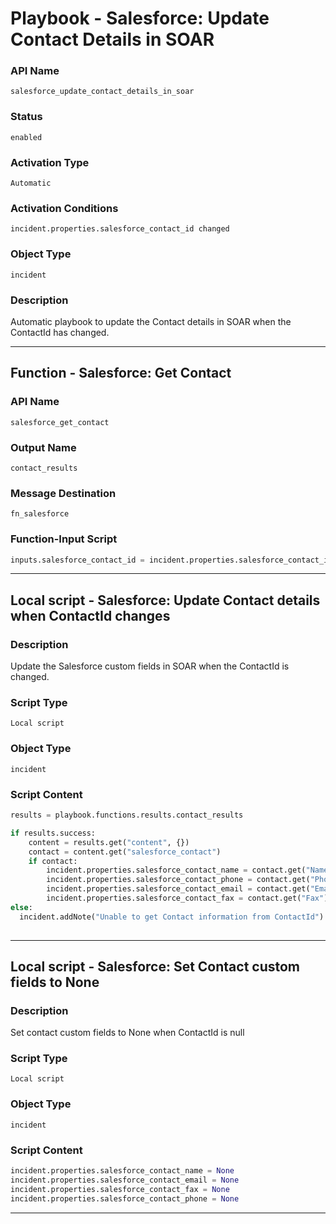 <!--
    DO NOT MANUALLY EDIT THIS FILE
    THIS FILE IS AUTOMATICALLY GENERATED WITH resilient-sdk codegen
    Generated with resilient-sdk v51.0.0.1.486
-->

# Playbook - Salesforce: Update Contact Details in SOAR

### API Name
`salesforce_update_contact_details_in_soar`

### Status
`enabled`

### Activation Type
`Automatic`

### Activation Conditions
`incident.properties.salesforce_contact_id changed`

### Object Type
`incident`

### Description
Automatic playbook to update the Contact details in SOAR when the ContactId has changed.


---
## Function - Salesforce: Get Contact

### API Name
`salesforce_get_contact`

### Output Name
`contact_results`

### Message Destination
`fn_salesforce`

### Function-Input Script
```python
inputs.salesforce_contact_id = incident.properties.salesforce_contact_id
```

---

## Local script - Salesforce: Update Contact details when ContactId changes

### Description
Update the Salesforce custom fields in SOAR when the ContactId is changed.

### Script Type
`Local script`

### Object Type
`incident`

### Script Content
```python
results = playbook.functions.results.contact_results

if results.success:
    content = results.get("content", {})
    contact = content.get("salesforce_contact")
    if contact:
        incident.properties.salesforce_contact_name = contact.get("Name")
        incident.properties.salesforce_contact_phone = contact.get("Phone")
        incident.properties.salesforce_contact_email = contact.get("Email")
        incident.properties.salesforce_contact_fax = contact.get("Fax")
else:
  incident.addNote("Unable to get Contact information from ContactId")
  
```

---
## Local script - Salesforce: Set Contact custom fields to None

### Description
Set contact custom fields to None when ContactId is null 

### Script Type
`Local script`

### Object Type
`incident`

### Script Content
```python
incident.properties.salesforce_contact_name = None
incident.properties.salesforce_contact_email = None
incident.properties.salesforce_contact_fax = None
incident.properties.salesforce_contact_phone = None
```

---

